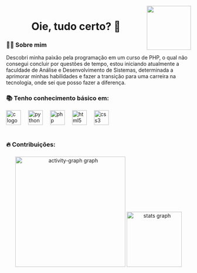 <br clear="both">

<img align="right" height="120" src="https://c.tenor.com/vsQmbET1T84AAAAC/tenor.gif"  />

###

###

###

###

###

<h1 align="center">Oie, tudo certo? 👋</h1>

###

<h3 align="left">👩‍💻  Sobre mim</h3>
<p align="left"> Descobri minha paixão pela programação em um curso de PHP, o qual não consegui concluir por questões de tempo, estou iniciando atualmente a faculdade de Análise e Desenvolvimento de Sistemas, determinada a aprimorar minhas habilidades e fazer a transição para uma carreira na tecnologia, onde sei que posso fazer a diferença.</p>

###

<h3 align="left">📚 Tenho conhecimento básico em:</h3></p>

<div align="left">
  <img src="https://cdn.jsdelivr.net/gh/devicons/devicon/icons/c/c-original.svg" height="40" alt="c logo"  />
  <img width="12" />
  <img src="https://cdn.jsdelivr.net/gh/devicons/devicon/icons/python/python-original.svg" height="40" alt="python logo"  />
  <img width="12" />
  <img src="https://cdn.jsdelivr.net/gh/devicons/devicon/icons/javascript/javascript-original.svg" height="40" alt="php logo"  />
  <img width="12" />
  <img src="https://cdn.jsdelivr.net/gh/devicons/devicon/icons/html5/html5-original.svg" height="40" alt="html5 logo"  />
  <img width="12" />
  <img src="https://cdn.jsdelivr.net/gh/devicons/devicon/icons/css3/css3-original.svg" height="40" alt="css3 logo"  />
</div>
<br>

###

<h3 align="left">🔥 Contribuições:</h3>

###

<div align="center">
  <img src="https://github-readme-activity-graph.vercel.app/graph?username=LorenBatista&radius=12&theme=github-dark&area=true&order=5&hide_border=true&hide_title=true" height="300" alt="activity-graph graph"  />
  <img src="https://github-readme-stats.vercel.app/api?username=LorenBatista&hide_title=false&hide_rank=false&show_icons=true&include_all_commits=false&count_private=true&disable_animations=false&theme=prussian&locale=pt-br&hide_border=true&order=1" height="150" alt="stats graph"  />
</div>

###


